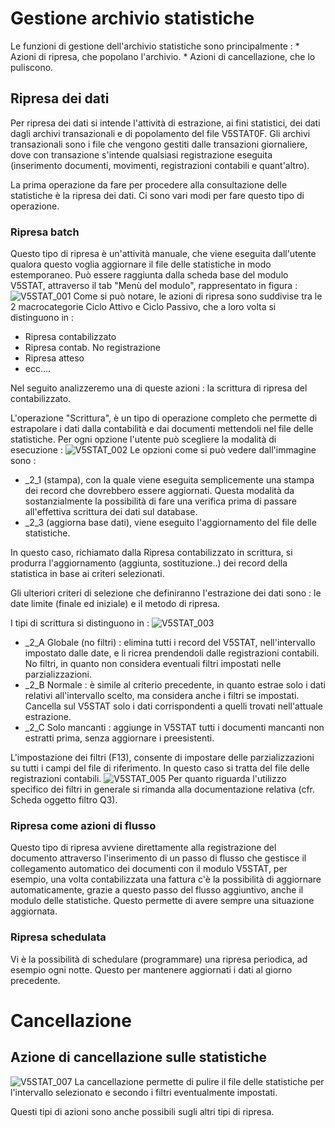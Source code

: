 # Gestione archivio statistiche
Le funzioni di gestione dell'archivio statistiche sono principalmente : 
 \* Azioni di ripresa, che popolano l'archivio.
 \* Azioni di cancellazione, che lo puliscono.

## Ripresa dei dati
Per ripresa dei dati si intende l'attività di estrazione, ai fini statistici, dei dati dagli archivi transazionali e di popolamento del file V5STAT0F.
Gli archivi transazionali sono i file che vengono gestiti dalle transazioni giornaliere, dove con transazione s'intende qualsiasi registrazione eseguita (inserimento documenti, movimenti, registrazioni contabili e quant'altro).

La prima operazione da fare per procedere alla consultazione delle statistiche è la ripresa dei dati. Ci sono vari modi per fare questo tipo di operazione.


### Ripresa batch
Questo tipo di ripresa  è un'attività manuale, che viene eseguita dall'utente qualora questo voglia aggiornare il file delle statistiche in modo estemporaneo. Può essere raggiunta dalla scheda base del modulo V5STAT, attraverso il tab "Menù del modulo", rappresentato in figura : 
![V5STAT_001](http://localhost:3000/immagini/MBDOC_OGG-P_V5STA01/V5STAT_001.png)
Come si può notare, le azioni di ripresa sono suddivise tra le 2 macrocategorie Ciclo Attivo e Ciclo Passivo, che a loro volta si distinguono in : 
 * Ripresa contabilizzato
 * Ripresa contab. No registrazione
 * Ripresa atteso
 * ecc....

Nel seguito analizzeremo una di queste azioni :  la scrittura di ripresa del contabilizzato.

L'operazione "Scrittura", è un tipo di operazione completo che permette di estrapolare i dati dalla contabilità e dai documenti mettendoli nel file delle statistiche.
Per ogni opzione l'utente può scegliere la modalità di esecuzione : 
![V5STAT_002](http://localhost:3000/immagini/MBDOC_OGG-P_V5STA01/V5STAT_002.png)
Le opzioni come si può vedere dall'immagine sono : 
 * _2_1 (stampa), con la quale viene eseguita semplicemente una stampa dei record che dovrebbero essere aggiornati. Questa modalità da sostanzialmente la possibilità di fare una verifica prima di passare all'effettiva scrittura dei dati sul database.
 * _2_3 (aggiorna base dati), viene eseguito l'aggiornamento del file delle statistiche.

In questo caso, richiamato dalla Ripresa contabilizzato in scrittura, si produrra l'aggiornamento (aggiunta, sostituzione..) dei record della statistica in base ai criteri selezionati.

Gli ulteriori criteri di selezione che definiranno l'estrazione dei dati sono :  le date limite (finale ed iniziale) e il metodo di ripresa.

I tipi di scrittura si distinguono in : 
![V5STAT_003](http://localhost:3000/immagini/MBDOC_OGG-P_V5STA01/V5STAT_003.png)
 * _2_A Globale (no filtri) :  elimina tutti i record del V5STAT, nell'intervallo impostato dalle date, e li ricrea prendendoli dalle registrazioni contabili. No filtri, in quanto non considera eventuali filtri impostati nelle parzializzazioni.
 * _2_B Normale :  è simile al criterio precedente, in quanto estrae solo i dati relativi all'intervallo scelto, ma considera anche i filtri se impostati. Cancella sul V5STAT solo i dati corrispondenti a quelli trovati nell'attuale estrazione.
 * _2_C Solo mancanti :  aggiunge in V5STAT tutti i documenti mancanti non estratti prima, senza aggiornare i preesistenti.

L'impostazione dei filtri (F13), consente di impostare delle parzializzazioni su tutti i campi del file di riferimento. In questo caso si tratta del file delle registrazioni contabili.
![V5STAT_005](http://localhost:3000/immagini/MBDOC_OGG-P_V5STA01/V5STAT_005.png)
Per quanto riguarda l'utilizzo specifico dei filtri in generale si rimanda alla documentazione relativa (cfr. Scheda oggetto filtro Q3).

### Ripresa come azioni di flusso
Questo tipo di ripresa avviene direttamente alla registrazione del documento attraverso l'inserimento di un passo di flusso che gestisce il collegamento automatico dei documenti con il modulo V5STAT, per esempio, una volta contabilizzata una fattura c'è la possibilità di aggiornare automaticamente, grazie a questo passo del flusso aggiuntivo, anche il modulo delle statistiche.
Questo permette di avere sempre una situazione aggiornata.

### Ripresa schedulata
Vi è la possibilità di schedulare (programmare) una ripresa periodica, ad esempio ogni notte. Questo per mantenere aggiornati i dati al giorno precedente.

# Cancellazione

## Azione di cancellazione sulle statistiche
![V5STAT_007](http://localhost:3000/immagini/MBDOC_OGG-P_V5STA10/V5STAT_007.png)
La cancellazione permette di pulire il file delle statistiche per l'intervallo selezionato e secondo i filtri eventualmente impostati.

Questi tipi di azioni sono anche possibili sugli altri tipi di ripresa.

